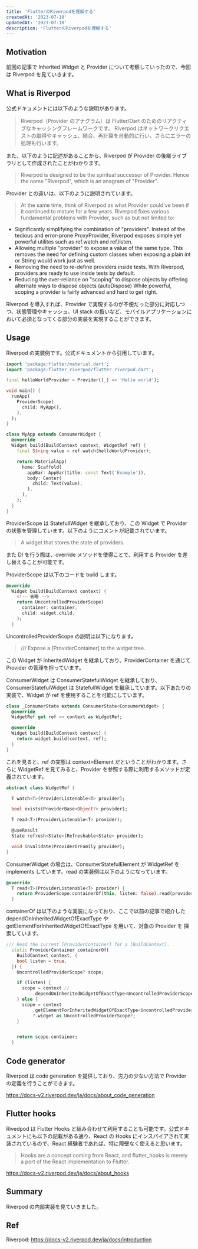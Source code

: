 ```yaml
---
title: 'FlutterのRiverpodを理解する'
createdAt: '2023-07-10'
updatedAt: '2023-07-10'
description: 'FlutterのRiverpodを理解する'
---
```


## Motivation

前回の記事で Inherited Widget と Provider について考察していったので、今回は Riverpod を見ていきます。

## What is Riverpod

公式ドキュメントには以下のような説明があります。

> Riverpod（Provider のアナグラム）は Flutter/Dart のためのリアクティブなキャッシングフレームワークです。 Riverpod はネットワークリクエストの取得やキャッシュ、結合、再計算を自動的に行い、さらにエラーの処理も行います。

また、以下のように記述があることから、Riverpod が Provider の後継ライブラリとして作成されたことがわかります。

> Riverpod is designed to be the spiritual successor of Provider. Hence the name "Riverpod", which is an anagram of "Provider".

Provider との違いは、以下のように説明されています。

> At the same time, think of Riverpod as what Provider could've been if it continued to mature for a few years. Riverpod fixes various fundamental problems with Provider, such as but not limited to:

- Significantly simplifying the combination of "providers". Instead of the tedious and error-prone ProxyProvider, Riverpod exposes simple yet powerful utilites such as ref.watch and ref.listen.
- Allowing multiple "provider" to expose a value of the same type.
  This removes the need for defining custom classes when exposing a plain int or String would work just as well.
- Removing the need to re-define providers inside tests. With Riverpod, providers are ready to use inside tests by default.
- Reducing the over-reliance on "scoping" to dispose objects by offering alternate ways to dispose objects (autoDispose) While powerful, scoping a provider is fairly advanced and hard to get right.

Riverpod を導入すれば、Provider で実現するのが不便だった部分に対応しつつ、状態管理やキャッシュ、UI stack の扱いなど、モバイルアプリケーションにおいて必須となってくる部分の実装を実現することができます。

## Usage

Riverpod の実装例です。公式ドキュメントから引用しています。

```dart
import 'package:flutter/material.dart';
import 'package:flutter_riverpod/flutter_riverpod.dart';

final helloWorldProvider = Provider((_) => 'Hello world');

void main() {
  runApp(
    ProviderScope(
      child: MyApp(),
    ),
  );
}

class MyApp extends ConsumerWidget {
  @override
  Widget build(BuildContext context, WidgetRef ref) {
    final String value = ref.watch(helloWorldProvider);

    return MaterialApp(
      home: Scaffold(
        appBar: AppBar(title: const Text('Example')),
        body: Center(
          child: Text(value),
        ),
      ),
    );
  }
}
```

ProviderScope は StatefullWidget を継承しており、この Widget で Provider の状態を管理しています。以下のようにコメントが記載されています。

> A widget that stores the state of providers.

また DI を行う際は、override メソッドを使得ことで、利用する Provider を差し替えることが可能です。

ProviderScope は以下のコードを build します。

```dart
@override
  Widget build(BuildContext context) {
    <!-- 省略 -->
    return UncontrolledProviderScope(
      container: container,
      child: widget.child,
    );
  }
```

UncontrolledProviderScope の説明は以下になります。

> /// Expose a [ProviderContainer] to the widget tree.

この Widget が InheritedWidget を継承しており、ProviderContainer を通じて Provider の管理を担っています。

ConsumerWidget は ConsumerStatefulWidget を継承しており、ConsumerStatefulWidget は StatefullWidget を継承しています。以下あたりの実装で、Widget が ref を使用することを可能にしています。

```dart
class _ConsumerState extends ConsumerState<ConsumerWidget> {
  @override
  WidgetRef get ref => context as WidgetRef;

  @override
  Widget build(BuildContext context) {
    return widget.build(context, ref);
  }
}
```

これを見ると、ref の実態は context=Element だということがわかります。さらに WidgetRef を見てみると、Provider を参照する際に利用するメソッドが定義されています。

```dart
abstract class WidgetRef {

  T watch<T>(ProviderListenable<T> provider);

  bool exists(ProviderBase<Object?> provider);

  T read<T>(ProviderListenable<T> provider);

  @useResult
  State refresh<State>(Refreshable<State> provider);

  void invalidate(ProviderOrFamily provider);
}
```

ConsumerWidget の場合は、ConsumerStatefulElement が WidgetRef を implements しています。read の実装例は以下のようになっています。

```dart
@override
  T read<T>(ProviderListenable<T> provider) {
    return ProviderScope.containerOf(this, listen: false).read(provider);
  }
```

containerOf は以下のような実装になっており、ここで以前の記事で紹介した dependOnInheritedWidgetOfExactType や getElementForInheritedWidgetOfExactType を用いて、対象の Provider を
探索しています。

```dart
/// Read the current [ProviderContainer] for a [BuildContext].
  static ProviderContainer containerOf(
    BuildContext context, {
    bool listen = true,
  }) {
    UncontrolledProviderScope? scope;

    if (listen) {
      scope = context //
          .dependOnInheritedWidgetOfExactType<UncontrolledProviderScope>();
    } else {
      scope = context
          .getElementForInheritedWidgetOfExactType<UncontrolledProviderScope>()
          ?.widget as UncontrolledProviderScope?;
    }


    return scope.container;
  }
```

## Code generator

Riverpod は code generation を提供しており、労力の少ない方法で Provider の定義を行うことができます。

https://docs-v2.riverpod.dev/ja/docs/about_code_generation

## Flutter hooks

Rivedpod は Flutter Hooks と組み合わせて利用することも可能です。公式ドキュメントにも以下の記載がある通り、React の Hooks にインスパイアされて実装されているので、React 経験者であれば、特に障壁なく使えると思います。

> Hooks are a concept coming from React, and flutter_hooks is merely a port of the React implementation to Flutter.

https://docs-v2.riverpod.dev/ja/docs/about_hooks

## Summary

Riverpod の内部実装を見ていきました。

## Ref

Riverpod: https://docs-v2.riverpod.dev/ja/docs/introduction

